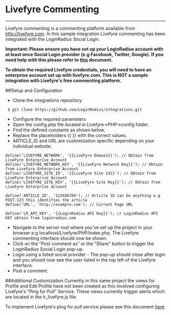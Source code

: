Livefyre Commenting
=====

-------

Livefyre commenting is a commenting platform available from http://livefyre.com. In this sample integration Livefyre commenting has been integrated with the LoginRadius Social Login.

**Important: Please ensure you have set up your LoginRadius account with at least once Social Login provider (e.g Facebook, Twitter, Google). If you need help with this please refer to [this](/development/social-network/social-networks-permissions) document.**

**To obtain the required Livefyre credentials, you will need to have an enterprise account set up with livefyre.com. This is NOT a sample integration with Livefyre's free commenting platform.**

##Setup and Configuration
- Clone the integrations repository.

```
 $ git clone https://github.com/LoginRadius/integrations.git
```


- Configure the required parameters
 - Open the config.php file located in Livefyre->PHP->config folder.
 - Find the defined constants as shown below.
 - Replace the placeholders {{ }} with the correct values.
 - ARTICLE_ID and URL are customization specific depending on your individual website.

```
define('LIVEFYRE_NETWORK', '{{LiveFyre Domain}}'); // Obtain from LiveFyre Enterprise Account
define('LIVEFYRE_NETWORK_KEY', '{{LiveFyre Network Key}}'); // Obtain from LiveFyre Enterprise Account
define('LIVEFYRE_SITE_ID', '{{LiveFyre Site Id}}'); // Obtain from LiveFyre Enterprise Account
define('LIVEFYRE_SITE_KEY', '{{LiveFyre Site Key}}'); // Obtain from LiveFyre Enterprise Account

define('ARTICLE_ID', '123456789'); // Article ID can be anything e.g POST-123 this identifies the article
define('URL', 'http://example.com'); // Current Page URL

define('LR_API_KEY', '{{LoginRadius API Key}}'); // LoginRadius API KEY obtain from loginradius.com
```



- Navigate to the server root where you've set up the project in your browser e.g localhost/Livefyre/PHP/index.php. The Livefyre commenting interface should now be shown.
- Click on the "Post comment as" or the "Share" button to trigger the LoginRadius Social Login pop-up.
- Login using a listed social provider - The pop-up should close after login and you should now see the user listed in the top left of the Livefyre interface.
- Post a comment.

##Additional Customization
Currently in this same project the views for Profile and Edit Profile have not been created as this involved configuring Livefyre's "Ping for Pull" Service. These views currently trigger alerts which are located in the lr_livefyre.js file.

To implement Livefyre's ping for pull service please see this document [here](http://answers.livefyre.com/developers/identity-integration/your-identity/)